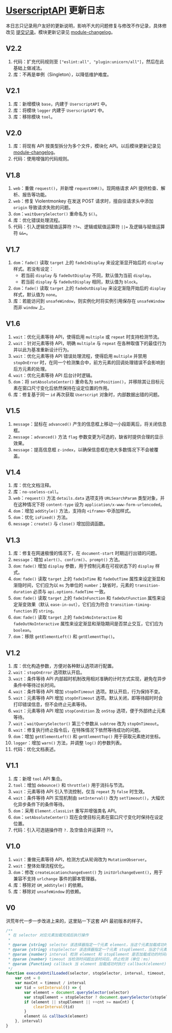 # [UserscriptAPI](https://greasyfork.org/zh-CN/scripts/409641) 更新日志

本日志只记录用户友好的更新说明，影响不大的问题修复与修改不作记录，具体修改见 [提交记录](https://gitee.com/liangjiancang/userscript/commits/master/lib/UserscriptAPI)。模块更新记录见 [module-changelog](./module-changelog/)。

## V2.2

1. 代码：扩充代码规则至 `["eslint:all", "plugin:unicorn/all"]`，然后在此基础上做减法。
2. 库：不再是单例（Singleton），以降低维护难度。

## V2.1

1. 库：新增模块 `base`，内建于 `UserscriptAPI` 中。
2. 库：将模块 `logger` 内建于 `UserscriptAPI` 中。
3. 库：移除模块 `tool`。

## V2.0

1. 库：将现有 API 按类型拆分为多个文件，模块化 API。以后模块更新记录见 [module-changelog](./module-changelog/)。
2. 代码：使用增强的代码规则。

## V1.8

1. `web`：重做 `request()`，并新增 `requestXHR()`。现网络请求 API 提供检查、解析、报告等功能。
2. `web`：修复 Violentmonkey 在发送 POST 请求时，擅自往请求头中添加 `origin` 导致请求失败的问题。
3. `dom`：`waitQuerySelector()` 重命名为 `$()`。
4. 库：优化错误处理流程。
5. 代码：引入逻辑空赋值运算符 `??=`、逻辑或赋值运算符 `||=` 及逻辑与赋值运算符 `&&=`。

## V1.7

1. `dom`：`fade()` 读取 `target` 上的 `fadeInDisplay` 来设定渐显开始后的 `display` 样式。若没有设定：
   * 若当前 `display` 与 `fadeOutDisplay` 不同，默认值为当前 `display`。
   * 若当前 `display` 与 `fadeOutDisplay` 相同，默认值为 `block`。
2. `dom`：`fade()` 读取 `target` 上的 `fadeOutDisplay` 来设定渐隐开始后的 `display` 样式，默认值为 `none`。
3. 库：若能访问到 `unsafeWindow`，则实例化时将实例引用保存在 `unsafeWindow` 而非 `window` 上。

## V1.6

1. `wait`：优化元素等待 API，使得启用 `multiple` 或 `repeat` 时支持检测节流。
2. `wait`：针对元素等待 API，明确 `multiple` 与 `repeat` 在各种取值下的最佳行为并以此为基准重新设计行为。
3. `wait`：优化元素等待 API 错误处理流程，使得启用 `multiple` 并禁用 `stopOnError` 时，在同一个检测集合中，前方元素的回调处理错误不会影响到后方元素的处理。
4. `wait`：优化元素等待 API 后台计时逻辑。
5. `dom`：将 `setAbsoluteCenter()` 重命名为 `setPosition()`，并移除其让目标元素在窗口尺寸变化后依然保持在设定位置的作用。
6. 库：修复基于同一 `id` 再次获取 `Userscript` 对象时，内部数据出错的问题。

## V1.5

1. `message`：鼠标在 `advanced()` 产生的信息框上移动一小段距离后，将关闭信息框。
2. `message`：`advanced()` 方法 `flag` 参数变更为可选的，缺省时提供合理的显示效果。
3. `message`：提高信息框 `z-index`，以确保信息框在绝大多数情况下不会被覆盖。

## V1.4

1. 库：优化文档注释。
2. 库：`no-useless-call`。
3. `web`：`request()` 方法 `details.data` 选项支持 `URLSearchParam` 类型对象，并在这种情况下将 `content-type` 设为 `application/x-www-form-urlencoded`。
4. `dom`：增加 `addStyle()` 方法，支持向 `<iframe>` 中添加样式。
5. `dom`：优化 `isFixed()` 方法。
6. `message`：`create()` 与 `close()` 增加回调函数。

## V1.3

1. 库：修复在网速极慢的情况下，在 `document-start` 时期运行出错的问题。
2. `message`：增加 `alert()`、`confirm()`、`prompt()` 方法。
3. `dom`: `fade()` 增加 `display` 参数，用于控制元素在可视状态下的 `display` 样式。
4. `dom`: `fade()` 读取 `target` 上的 `fadeInTime` 和 `fadeOutTime` 属性来设定渐显和渐隐时间，它们应为以 `ms` 为单位的 `number`；缺省时，元素的 `transition-duration` 必须与 `api.options.fadeTime` 一致。
5. `dom`: `fade()` 读取 `target` 上的 `fadeInFunction` 和 `fadeOutFunction` 属性来设定渐变效果（默认 `ease-in-out`），它们应为符合 `transition-timing-function` 的 `string`。
6. `dom`: `fade()` 读取 `target` 上的 `fadeInNoInteractive` 和 `fadeOutNoInteractive` 属性来设定渐显和渐隐期间是否禁止交互，它们应为 `boolean`。
7. `dom`：移除 `getElementLeft()` 和 `getElementTop()`。

## V1.2

1. 库：优化构造参数，方便对各种默认选项进行配置。
2. `wait`：`stopOnError` 选项默认开启。
3. `wait`：条件等待 API 内部超时机制改用相对准确的计时方式实现，避免在异步条件中等待过长时间。
4. `wait`：条件等待 API 增加 `stopOnTimeout` 选项。默认开启，行为保持不变。
5. `wait`：元素等待 API 增加 `stopOnTimeout` 选项。默认关闭，即等待超时时会打印错误信息，但不会终止元素等待。
6. `wait`：元素等待 API 增加 `stopCondition` 及 `onStop` 选项，便于外部终止元素等待。
7. `wait`：`waitQuerySelector()` 第三个参数从 `subtree` 改为 `stopOnTimeout`。
8. `wait`：修复执行终止指令后，在特殊情况下依然等待成功的问题。
9. `dom`：增加 `getElementLeft()` 和 `getElementTop()` 用于获取元素绝对坐标。
10. `logger`：增加 `warn()` 方法，并调整 `log()` 的参数列表。
11. 代码：优化文档表述。

## V1.1

1. 库：新增 `tool` API 集合。
2. `tool`：增加 `debounce()` 和 `throttle()` 用于消抖与节流。
3. `wait`：元素等待 API 引入节流控制，仅当 `repeat` 为 `false` 时生效。
4. `wait`：条件等待 API 实现机制由 `setInterval()` 改为 `setTimeout()`，大幅优化异步条件下的条件等待。
5. `dom`：采用 `Element.classList` 重写并增强类名 API。
6. `dom`：`setAbsoluteCenter()` 现在会使目标元素在窗口尺寸变化时保持在设定位置。
7. 代码：引入可选链操作符 `?.` 及空值合并运算符 `??`。

## V1.0

1. `wait`：重做元素等待 API，检测方式从轮询改为 `MutationObserver`。
2. `wait`：整体处理流程优化。
3. `dom`：修改 `createLocationchangeEvent()` 为 `initUrlchangeEvent()`，用于兼容不支持 `urlchange` 事件的脚本管理器。
4. 库：移除对 `GM_addStyle()` 的依赖。
5. 库：移除对 `unsafeWindow` 的依赖。

## V0

洪荒年代一步一步改进上来的，这里贴一下这套 API 最初版本的样子。

```js
/**
 * 在 selector 对应元素加载完成后执行操作
 *
 * @param {string} selector 该选择器指定一个元素 element，当这个元素加载成功时执行 callback(element)
 * @param {string} stopSelector 该选择器指定一个元素 stopElement，当这个元素加载成功时终止检测
 * @param {number} interval 检测 element 和 stopElement 是否加载成功的时间间隔（单位：ms）
 * @param {number} timeout 当检测时间超出该时间后，终止检测（单位：ms）
 * @param {Function} callback 当 element 加载成功时执行 callback(element)
 */
function executeUntilLoaded(selector, stopSelector, interval, timeout, callback) {
    var cnt = 0
    var maxCnt = timeout / interval
    var tid = setInterval(() => {
        var element = document.querySelector(selector)
        var stopElement = stopSelector ? document.querySelector(stopSelector) : null
        if (element || stopElement || ++cnt >= maxCnt) {
            clearInterval(tid)
        }
        element && callback(element)
    }, interval)
}
```
